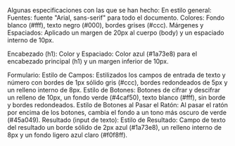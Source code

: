
Algunas especificaciones con las que se han hecho:
En estilo general:
Fuentes: fuente "Arial, sans-serif" para todo el documento.
Colores: Fondo blanco (#fff), texto negro (#000), bordes grises (#ccc).
Márgenes y Espaciados: Aplicado un margen de 20px al cuerpo (body) y un espaciado interno de 10px.

Encabezado (h1):
Color y Espaciado: Color azul (#1a73e8) para el encabezado principal (h1) y un margen inferior de 10px.

Formulario:
Estilo de Campos: Estilizados los campos de entrada de texto y número con bordes de 1px sólido gris (#ccc), bordes redondeados de 5px y un relleno interno de 8px.
Estilo de Botones: Botones de cifrar y descifrar un relleno de 10px, un fondo verde (#4caf50), texto blanco (#fff), sin borde y bordes redondeados.
Estilo de Botones al Pasar el Ratón: Al pasar el ratón por encima de los botones, cambia el fondo a un tono más oscuro de verde (#45a049).
Resultado (input de texto):
Estilo de Resultado: Campo de texto del resultado un borde sólido de 2px azul (#1a73e8), un relleno interno de 8px y un fondo ligero azul claro (#f0f8ff).
